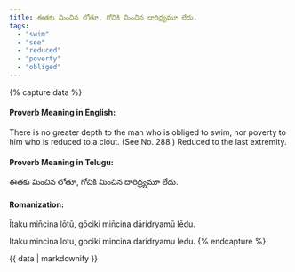 ```yaml
---
title: ఈతకు మించిన లోతూ, గోచికి మించిన దారిద్ర్యమూ లేదు.
tags:
  - "swim"
  - "see"
  - "reduced"
  - "poverty"
  - "obliged"
---
```


{% capture data %}
#### Proverb Meaning in English:
There is no greater depth to the man who is obliged to swim, nor poverty to him who is reduced to a clout.
(See No. 288.)
Reduced to the last extremity.

#### Proverb Meaning in Telugu:
ఈతకు మించిన లోతూ, గోచికి మించిన దారిద్ర్యమూ లేదు.

#### Romanization:
Ītaku min̄cina lōtū, gōciki min̄cina dāridryamū lēdu.

Itaku mincina lotu, gociki mincina daridryamu ledu.
{% endcapture %}

{{ data | markdownify }}

